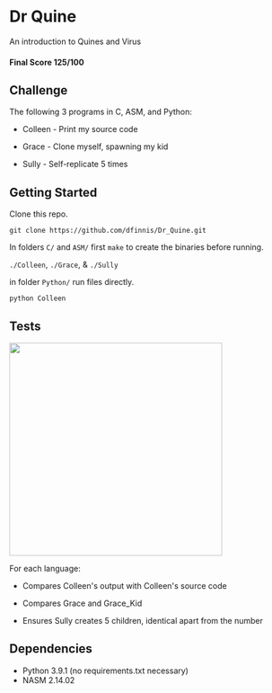 # Dr Quine

An introduction to Quines and Virus

#### Final Score 125/100

## Challenge

The following 3 programs in C, ASM, and Python:

* Colleen - Print my source code

* Grace - Clone myself, spawning my kid

* Sully - Self-replicate 5 times


## Getting Started

Clone this repo.

```git clone https://github.com/dfinnis/Dr_Quine.git```

In folders ```C/``` and ```ASM/``` first ```make``` to create the binaries before running.

```./Colleen```, ```./Grace```, & ```./Sully```

in folder ```Python/``` run files directly.

```python Colleen```

## Tests

<img src="https://github.com/dfinnis/Dr_Quine/blob/master/img/tests.png" width="379">

For each language:

* Compares Colleen's output with Colleen's source code

* Compares Grace and Grace_Kid

* Ensures Sully creates 5 children, identical apart from the number

## Dependencies

* Python 3.9.1 (no requirements.txt necessary)
* NASM 2.14.02
